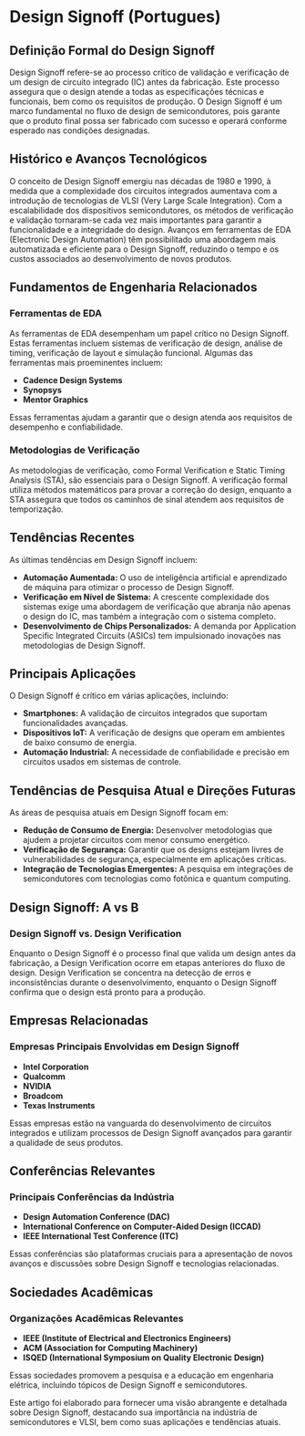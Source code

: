 # Design Signoff (Portugues)

## Definição Formal do Design Signoff

Design Signoff refere-se ao processo crítico de validação e verificação de um design de circuito integrado (IC) antes da fabricação. Este processo assegura que o design atende a todas as especificações técnicas e funcionais, bem como os requisitos de produção. O Design Signoff é um marco fundamental no fluxo de design de semicondutores, pois garante que o produto final possa ser fabricado com sucesso e operará conforme esperado nas condições designadas.

## Histórico e Avanços Tecnológicos

O conceito de Design Signoff emergiu nas décadas de 1980 e 1990, à medida que a complexidade dos circuitos integrados aumentava com a introdução de tecnologias de VLSI (Very Large Scale Integration). Com a escalabilidade dos dispositivos semicondutores, os métodos de verificação e validação tornaram-se cada vez mais importantes para garantir a funcionalidade e a integridade do design. Avanços em ferramentas de EDA (Electronic Design Automation) têm possibilitado uma abordagem mais automatizada e eficiente para o Design Signoff, reduzindo o tempo e os custos associados ao desenvolvimento de novos produtos.

## Fundamentos de Engenharia Relacionados

### Ferramentas de EDA

As ferramentas de EDA desempenham um papel crítico no Design Signoff. Estas ferramentas incluem sistemas de verificação de design, análise de timing, verificação de layout e simulação funcional. Algumas das ferramentas mais proeminentes incluem:

- **Cadence Design Systems**
- **Synopsys**
- **Mentor Graphics**

Essas ferramentas ajudam a garantir que o design atenda aos requisitos de desempenho e confiabilidade.

### Metodologias de Verificação

As metodologias de verificação, como Formal Verification e Static Timing Analysis (STA), são essenciais para o Design Signoff. A verificação formal utiliza métodos matemáticos para provar a correção do design, enquanto a STA assegura que todos os caminhos de sinal atendem aos requisitos de temporização.

## Tendências Recentes

As últimas tendências em Design Signoff incluem:

- **Automação Aumentada:** O uso de inteligência artificial e aprendizado de máquina para otimizar o processo de Design Signoff.
- **Verificação em Nível de Sistema:** A crescente complexidade dos sistemas exige uma abordagem de verificação que abranja não apenas o design do IC, mas também a integração com o sistema completo.
- **Desenvolvimento de Chips Personalizados:** A demanda por Application Specific Integrated Circuits (ASICs) tem impulsionado inovações nas metodologias de Design Signoff.

## Principais Aplicações

O Design Signoff é crítico em várias aplicações, incluindo:

- **Smartphones:** A validação de circuitos integrados que suportam funcionalidades avançadas.
- **Dispositivos IoT:** A verificação de designs que operam em ambientes de baixo consumo de energia.
- **Automação Industrial:** A necessidade de confiabilidade e precisão em circuitos usados em sistemas de controle.

## Tendências de Pesquisa Atual e Direções Futuras

As áreas de pesquisa atuais em Design Signoff focam em:

- **Redução de Consumo de Energia:** Desenvolver metodologias que ajudem a projetar circuitos com menor consumo energético.
- **Verificação de Segurança:** Garantir que os designs estejam livres de vulnerabilidades de segurança, especialmente em aplicações críticas.
- **Integração de Tecnologias Emergentes:** A pesquisa em integrações de semicondutores com tecnologias como fotônica e quantum computing.

## Design Signoff: A vs B

### Design Signoff vs. Design Verification

Enquanto o Design Signoff é o processo final que valida um design antes da fabricação, a Design Verification ocorre em etapas anteriores do fluxo de design. Design Verification se concentra na detecção de erros e inconsistências durante o desenvolvimento, enquanto o Design Signoff confirma que o design está pronto para a produção.

## Empresas Relacionadas

### Empresas Principais Envolvidas em Design Signoff

- **Intel Corporation**
- **Qualcomm**
- **NVIDIA**
- **Broadcom**
- **Texas Instruments**

Essas empresas estão na vanguarda do desenvolvimento de circuitos integrados e utilizam processos de Design Signoff avançados para garantir a qualidade de seus produtos.

## Conferências Relevantes

### Principais Conferências da Indústria

- **Design Automation Conference (DAC)**
- **International Conference on Computer-Aided Design (ICCAD)**
- **IEEE International Test Conference (ITC)**

Essas conferências são plataformas cruciais para a apresentação de novos avanços e discussões sobre Design Signoff e tecnologias relacionadas.

## Sociedades Acadêmicas

### Organizações Acadêmicas Relevantes

- **IEEE (Institute of Electrical and Electronics Engineers)**
- **ACM (Association for Computing Machinery)**
- **ISQED (International Symposium on Quality Electronic Design)**

Essas sociedades promovem a pesquisa e a educação em engenharia elétrica, incluindo tópicos de Design Signoff e semicondutores. 

Este artigo foi elaborado para fornecer uma visão abrangente e detalhada sobre Design Signoff, destacando sua importância na indústria de semicondutores e VLSI, bem como suas aplicações e tendências atuais.